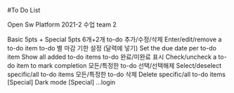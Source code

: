 #To Do List

Open Sw Platform 2021-2 수업 
team 2

Basic 5pts + Special 5pts 6개+2개
to-do 추가/수정/삭제 Enter/edit/remove a to-do item
to-do 별 마감 기한 설정 (달력에 넣기) Set the due date per to-do item
Show all added to-do items
to-do 완료/미완료 표시 Check/uncheck a to-do item to mark completion
모든/특정한 to-do 선택/선택해제 Select/deselect specific/all to-do items
모든/특정한 to-do 삭제 Delete specific/all to-do items
[Special] Dark mode
[Special] ...login
